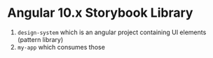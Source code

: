 # Angular 10.x Storybook Library

1. `design-system` which is an angular project containing UI elements (pattern library)
2. `my-app` which consumes those